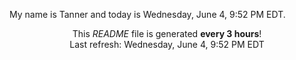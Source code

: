 My name is Tanner and today is Wednesday, June 4, 9:52 PM EDT.

<p align="center">This <i>README</i> file is generated <b>every 3 hours</b>!</br>Last refresh: Wednesday, June 4, 9:52 PM EDT<br /></p>
